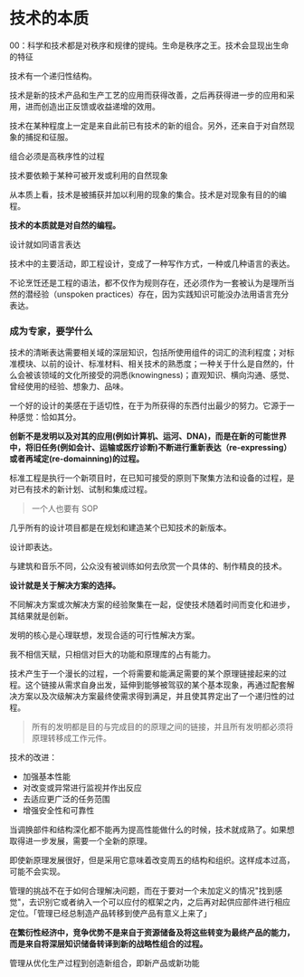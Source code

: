 # 技术的本质

00：科学和技术都是对秩序和规律的提纯。生命是秩序之王。技术会显现出生命的特征



技术有一个递归性结构。

技术是新的技术产品和生产工艺的应用而获得改善，之后再获得进一步的应用和采用，进而创造出正反馈或收益递增的效用。

技术在某种程度上一定是来自此前已有技术的新的组合。另外，还来自于对自然现象的捕捉和征服。

组合必须是高秩序性的过程

技术要依赖于某种可被开发或利用的自然现象

从本质上看，技术是被捕获并加以利用的现象的集合。技术是对现象有目的的编程。

**技术的本质就是对自然的编程。**



设计就如同语言表达

技术中的主要活动，即工程设计，变成了一种写作方式，一种或几种语言的表达。

不论烹饪还是工程的语法，都不仅作为规则存在，还必须作为一套被认为是理所当然的潜经验（unspoken practices）存在，因为实践知识可能没办法用语言充分表达。

### 成为专家，要学什么

技术的清晰表达需要相关域的深层知识，包括所使用组件的词汇的流利程度；对标准模块、以前的设计、标准材料、相关技术的熟悉度；一种关于什么是自然的，什么会被该领域的文化所接受的洞悉(knowingness)；直观知识、横向沟通、感觉、曾经使用的经验、想象力、品味。

一个好的设计的美感在于适切性，在于为所获得的东西付出最少的努力。它源于一种感觉：恰如其分。

**创新不是发明以及对其的应用(例如计算机、运河、DNA)，而是在新的可能世界中，将旧任务(例如会计、运输或医疗诊断)不断进行重新表达（re-expressing）或者再域定(re-domainning)的过程。**



标准工程是执行一个新项目时，在已知可接受的原则下聚集方法和设备的过程，是对已有技术的新计划、试制和集成过程。

> 一个人也要有 SOP

几乎所有的设计项目都是在规划和建造某个已知技术的新版本。



设计即表达。

与建筑和音乐不同，公众没有被训练如何去欣赏一个具体的、制作精良的技术。

**设计就是关于解决方案的选择。**

不同解决方案或次解决方案的经验聚集在一起，促使技术随着时间而变化和进步，其结果就是创新。

发明的核心是心理联想，发现合适的可行性解决方案。



我不相信天赋，只相信对巨大的功能和原理库的占有能力。



技术产生于一个漫长的过程，一个将需要和能满足需要的某个原理链接起来的过程。这个链接从需求自身出发，延伸到能够被驾驭的某个基本现象，再通过配套解决方案以及次级解决方案最终使需求得到满足，并且使其界定出了一个递归性的过程。

> 所有的发明都是目的与完成目的的原理之间的链接，并且所有发明都必须将原理转移成工作元件。



技术的改进：

- 加强基本性能
- 对改变或异常进行监视并作出反应
- 去适应更广泛的任务范围
- 增强安全性和可靠性

当调换部件和结构深化都不能再为提高性能做什么的时候，技术就成熟了。如果想取得进一步发展，需要一个全新的原理。

即使新原理发展很好，但是采用它意味着改变周五的结构和组织。这样成本过高，可能不会实现。



管理的挑战不在于如何合理解决问题，而在于要对一个未加定义的情况"找到感觉"，去识别它或者纳入一个可以应付的框架之内，之后再对起供应部件进行相应定位。「管理已经总制造产品转移到使产品有意义上来了」

**在繁衍性经济中，竞争优势不是来自于资源储备及将这些转变为最终产品的能力，而是来自将深层知识储备转译到新的战略性组合的过程。**

管理从优化生产过程到创造新组合，即新产品或新功能